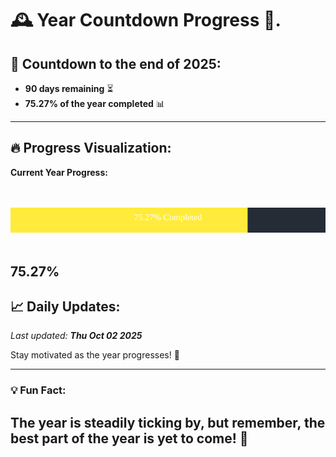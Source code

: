 
# &#x1F570; **Year Countdown Progress** &#x1F389;.

## &#x1F4C5; Countdown to the end of 2025:
- **90 days remaining** &#x23F3;
- **75.27% of the year completed** &#x1F4CA;

---

## &#x1F525; **Progress Visualization**:

**Current Year Progress:**

<br><br>
![Progress Bar](https://raw.githubusercontent.com/dayanidigv/year-countdown-progress/main/progress-bar.svg)
<br><br>

**75.27%**
---

## &#x1F4C8; **Daily Updates**:

_Last updated: **Thu Oct 02 2025**_

Stay motivated as the year progresses! &#x1F680;

--- 

### &#x1F4A1; **Fun Fact:**
The year is steadily ticking by, but remember, the best part of the year is yet to come! &#x1F31F;
---
